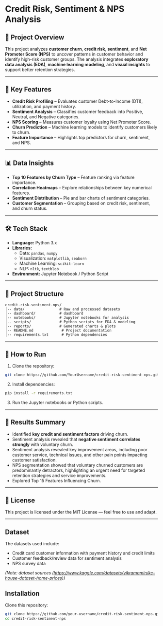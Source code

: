 # Credit Risk, Sentiment & NPS Analysis

## 📌 Project Overview

This project analyzes **customer churn**, **credit risk**, **sentiment**, and **Net Promoter Score (NPS)** to uncover patterns in customer behavior and identify high-risk customer groups.
The analysis integrates **exploratory data analysis (EDA)**, **machine learning modeling**, and **visual insights** to support better retention strategies.

---

## 📂 Key Features

* **Credit Risk Profiling** – Evaluates customer Debt-to-Income (DTI), utilization, and payment history.
* **Sentiment Analysis** – Classifies customer feedback into Positive, Neutral, and Negative categories.
* **NPS Scoring** – Measures customer loyalty using Net Promoter Score.
* **Churn Prediction** – Machine learning models to identify customers likely to churn.
* **Feature Importance** – Highlights top predictors for churn, sentiment, and NPS.

---

## 📊 Data Insights

* **Top 10 Features by Churn Type** – Feature ranking via feature importance.
* **Correlation Heatmaps** – Explore relationships between key numerical features.
* **Sentiment Distribution** – Pie and bar charts of sentiment categories.
* **Customer Segmentation** – Grouping based on credit risk, sentiment, and churn status.

---

## 🛠 Tech Stack

* **Language:** Python 3.x
* **Libraries:**
  * Data: `pandas`, `numpy`
  * Visualization: `matplotlib`, `seaborn`
  * Machine Learning: `scikit-learn`
  * NLP: `nltk`, `textblob`
* **Environment:** Jupyter Notebook / Python Script

---

## 📁 Project Structure

```
credit-risk-sentiment-nps/
│-- data/                # Raw and processed datasets
│-- dashboard/           # dashboard
│-- notebooks/           # Jupyter notebooks for analysis
│-- scripts/             # Python scripts for EDA & modeling
│-- reports/             # Generated charts & plots
│-- README.md             # Project documentation
│-- requirements.txt      # Python dependencies
```

---

## 🚀 How to Run

1. Clone the repository:

```bash
git clone https://github.com/YourUsername/credit-risk-sentiment-nps.git
```

2. Install dependencies:

```bash
pip install -r requirements.txt
```

3. Run the Jupyter notebooks or Python scripts.

---

## 📌 Results Summary

* Identified **key credit and sentiment factors** driving churn.
* Sentiment analysis revealed that **negative sentiment correlates strongly** with voluntary churn.
* Sentiment analysis revealed key improvement areas, including poor customer service, technical issues, and other pain points impacting customer satisfaction.
* NPS segmentation showed that voluntary churned customers are predominantly detractors, highlighting an urgent need for targeted retention strategies and service improvements.
* Explored Top 15 Features Influencing Churn.


---

## 📄 License

This project is licensed under the MIT License — feel free to use and adapt.

---

## Dataset

The datasets used include:  
- Credit card customer information with payment history and credit limits  
- Customer feedback/review data for sentiment analysis  
- NPS survey data  

*(Note: dataset sources (https://www.kaggle.com/datasets/vikramamin/kc-house-dataset-home-prices))*

## Installation

Clone this repository:

```bash
git clone https://github.com/your-username/credit-risk-sentiment-nps.git
cd credit-risk-sentiment-nps
